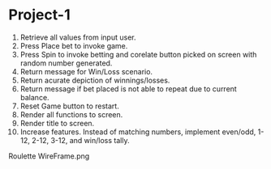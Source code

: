 # Project-1
1. Retrieve all values from input user.
2. Press Place bet to invoke game.
3. Press Spin to invoke betting and corelate button picked on screen with random number generated. 
4. Return message for Win/Loss scenario.
5. Return acurate depiction of winnings/losses. 
6. Return message if bet placed is not able to repeat due to current balance. 
7. Reset Game button to restart. 
8. Render all functions to screen. 
9. Render title to screen. 
10. Increase features. Instead of matching numbers, implement even/odd, 1-12, 2-12, 3-12, and win/loss tally. 

Roulette WireFrame.png